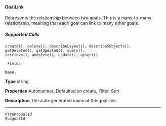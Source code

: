 #### GoalLink

Represents the relationship between two goals. This is a many-to-many relationship, meaning that each goal can link to many other
goals.

##### Supported Calls
```
create(), delete(), describeLayout(), describeSObjects(), getDeleted(), getUpdated(), query(),
retrieve(), undelete(), update(), upsert()

 Fields

```
```
Name

```

**Type**
string

**Properties**
Autonumber, Defaulted on create, Filter, Sort

**Description**
The auto-generated name of the goal link.


-----

```
ParentGoalId
SubgoalId
